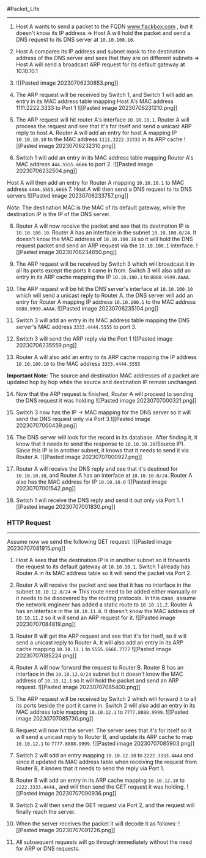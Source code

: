 #Packet_Life
***
1. Host A wants to send a packet to the FQDN www.flackbox.com , but it doesn't know its IP address => Host A will hold the packet and send a DNS request to its DNS server at `10.10.100.10`.
2. Host A compares its IP address and subnet mask to the destination address of the DNS server and sees that they are on different subnets => Host A will send a broadcast ARP request for its default gateway at 10.10.10.1
3. ![[Pasted image 20230706230853.png]]
4. The ARP request will be received by Switch 1, and Switch 1 will add an entry in its MAC address table mapping Host A's MAC address 1111.2222.3333 to Port 1
![[Pasted image 20230706231210.png]]

5. The ARP request will hit router A's interface `10.10.10.1`. Router A will process the request and see that it's for itself and send a unicast ARP reply to host A. Router A will add an entry for host A mapping IP `10.10.10.10` to the MAC address `1111.2222.33333` in its ARP cache
![[Pasted image 20230706232310.png]]

6. Switch 1 will add an entry in its MAC address table mapping Router A's MAC address `444.5555.6666` to port 2.
![[Pasted image 20230706232504.png]]

Host A will then add an entry for Router A mapping `10.10.10.1` to MAC address `4444.5555.6666`
7. Host A will then send a DNS request to its DNS servers
![[Pasted image 20230706233757.png]]

*Note*: The destination MAC is the MAC of its default gateway, while the destination IP is the IP of the DNS server. 

8. Router A will now receive the packet and see that its destination IP is `10.10.100.10`. Router A has an interface in the subnet `10.10.100.0/24`. It doesn't know the MAC address of `10.10.100.10` so it will hold the DNS request packet and send an ARP request via the `10.10.100.1` interface.
![[Pasted image 20230706234650.png]]

9. The ARP request will be received by Switch 3 which will broadcast it in all its ports except the ports it came in from. Switch 3 will also add an entry in its ARP cache mapping the IP `10.10.100.1` to `8888.9999.AAAA`. 
10. The ARP request will be hit the DNS server's interface at `10.10.100.10` which will send a unicast reply to Router A. the DNS server will add an entry for Router A mapping IP address `10.10.100.1` to the MAC address `8888.9999.AAAA`.
![[Pasted image 20230706235104.png]]

11. Switch 3 will add an entry in its MAC address table mapping the DNS server's MAC address `3333.4444.5555` to port 3.
12. Switch 3 will send the ARP reply via the Port 1
![[Pasted image 20230706235559.png]]

13. Router A will also add an entry to its ARP cache mapping the IP address `10.10.100.10` to the MAC address `3333.4444.5555`

**Important Note**: The source and destination MAC addresses of a packet are updated hop by hop while the source and destination IP remain unchanged. 

14. Now that the ARP request is finished, Router A will proceed to sending the DNS request it was holding
![[Pasted image 20230707000321.png]]

15. Switch 3 now has the IP -> MAC mapping for the DNS server so it will send the DNS request only via Port 3.![[Pasted image 20230707000439.png]]
16.  The DNS server will look for the record in its database. After finding it, it know that it needs to send the response to `10.10.10.10`(Source IP). Since this IP is in another subnet, it knows that it needs to send it via Router A. 
![[Pasted image 20230707000927.png]]

17. Router A will receive the DNS reply and see that it's destined for `10.10.10.10`, and Router A has an interface at `10.10.10.0/24`.  Router A also has the MAC address for IP `10.10.10.0`
![[Pasted image 20230707001542.png]]

18. Switch 1 will receive the DNS reply and send it out only via Port 1.
![[Pasted image 20230707001830.png]]


### HTTP Request
***
Assume now we send the following GET request:
![[Pasted image 20230707081915.png]]

1. Host A sees that the destination IP is in another subnet so it forwards the request to its default gateway at `10.10.10.1`. Switch 1 already has Router A in its MAC address table so it will send the packet via Port 2. 
2. Router A will receive the packet and see that it has no interface in the subnet `10.10.12.0/24` => This route need to be added either manually or it needs to be discovered by the routing protocols. In this case, assume the network engineer has added a static route to `10.10.11.2`. Router A has an interface in the `10.10.11.0`. It doesn't know the MAC address of `10.10.11.2` so it will send an ARP request for it. 
![[Pasted image 20230707084819.png]]

3. Router B will get the ARP request and see that it's for itself, so it will send a unicast reply to Router A. It will also add an entry in its ARP cache mapping `10.10.11.1` to `5555.6666.7777`
![[Pasted image 20230707085224.png]]

4. Router A will now forward the request to Router B. Router B has an interface in the `10.10.12.0/24` subnet but it doesn't know the MAC address of `10.10.12.1` so it will hold the packet and send an ARP request.
![[Pasted image 20230707085400.png]]

5. The ARP request will be received by Switch 2 which will forward it to all its ports beside the port it came in. Switch 2 will also add an entry in its MAC address table mapping `10.10.12.1` to `7777.8888.9999`. 
![[Pasted image 20230707085730.png]]

6. Request will now hit the server. The server sees that it's for itself so it will send a unicast reply to Router B, and update its ARP cache to map `10.10.12.1` to `7777.8888.9999`. 
![[Pasted image 20230707085903.png]]

7. Switch 2 will add an entry mapping `10.10.12.10` to `2222.3333.4444` and since it updated its MAC address table when receiving the request from Router B, it knows that it needs to send the reply via Port 1.
8. Router B will add an entry in its ARP cache mapping `10.10.12.10` to `2222.3333.4444`., and will then send the GET request it was holding.
![[Pasted image 20230707090936.png]]
9. Switch 2 will then send the GET request via Port 2, and the request will finally reach the server. 
10. When the server receives the packet it will decode it as follows:
![[Pasted image 20230707091226.png]]
11. All subsequent requests will go through immediately without the need for ARP or DNS requests.